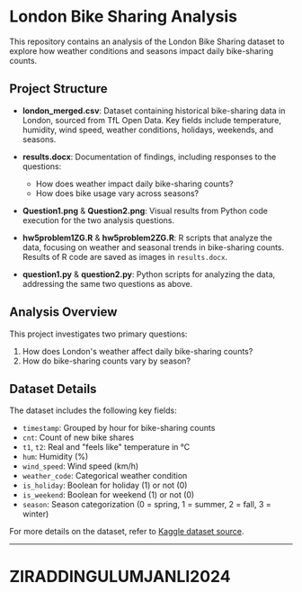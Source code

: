 # London Bike Sharing Analysis

This repository contains an analysis of the London Bike Sharing dataset to explore how weather conditions and seasons impact daily bike-sharing counts.

## Project Structure

- **london_merged.csv**: Dataset containing historical bike-sharing data in London, sourced from TfL Open Data. Key fields include temperature, humidity, wind speed, weather conditions, holidays, weekends, and seasons.
  
- **results.docx**: Documentation of findings, including responses to the questions:
  - How does weather impact daily bike-sharing counts?
  - How does bike usage vary across seasons?

- **Question1.png** & **Question2.png**: Visual results from Python code execution for the two analysis questions.

- **hw5problem1ZG.R** & **hw5problem2ZG.R**: R scripts that analyze the data, focusing on weather and seasonal trends in bike-sharing counts. Results of R code are saved as images in `results.docx`.

- **question1.py** & **question2.py**: Python scripts for analyzing the data, addressing the same two questions as above.

## Analysis Overview

This project investigates two primary questions:
1. How does London's weather affect daily bike-sharing counts?
2. How do bike-sharing counts vary by season?

## Dataset Details

The dataset includes the following key fields:
- `timestamp`: Grouped by hour for bike-sharing counts
- `cnt`: Count of new bike shares
- `t1`, `t2`: Real and "feels like" temperature in °C
- `hum`: Humidity (%)
- `wind_speed`: Wind speed (km/h)
- `weather_code`: Categorical weather condition
- `is_holiday`: Boolean for holiday (1) or not (0)
- `is_weekend`: Boolean for weekend (1) or not (0)
- `season`: Season categorization (0 = spring, 1 = summer, 2 = fall, 3 = winter)

For more details on the dataset, refer to [Kaggle dataset source](https://www.kaggle.com/datasets/hmavrodiev/london-bike-sharing-dataset).

---

# ZIRADDINGULUMJANLI2024
